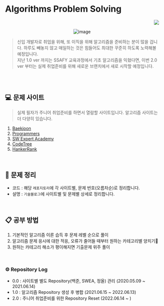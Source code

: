 # Algorithms Problem Solving
<div align="right"><a href="https://hits.seeyoufarm.com"/><img src="https://hits.seeyoufarm.com/api/count/incr/badge.svg?url=https://github.com/eona1301/Algorithms-Problem-Solving"/></a></div>

<div align="center">

![image](https://user-images.githubusercontent.com/45550607/122664132-67d4b100-d1da-11eb-8e67-81513f3c01b9.png)

</div>

> 신입 개발자로 취업을 위해, 또 이직을 위해 알고리즘을 준비하는 분이 많을 겁니다. 하루도 빼놓지 않고 매일하는 것은 힘들어도 최대한 꾸준히 하도록 노력해볼 예정입니다.<br>
> 지난 1.0 ver 까지는 SSAFY 교육과정에서 기초 알고리즘을 익혔다면, 이번 2.0 ver 부터는 실제 취업준비를 위해 새로운 브랜치에서 새로 시작할 예정입니다.

<br>
<br>

## 💻 문제 사이트
> 실제 필자가 주니어 취업준비를 하면서 열람할 사이트입니다. 알고리즘 사이트는 더 다양히 있습니다.

1. [Baekjoon](https://www.acmicpc.net/)
2. [Programmers](https://programmers.co.kr/)
3. [SW Expert Academy](https://swexpertacademy.com/main/main.do)
4. [CodeTree](https://www.codetree.ai/landing)
5. [HankerRank](https://www.hackerrank.com/)

<br>

## 📝 문제 정리

+ 코드 : 해당 `레포지토리`에 각 사이트별, 문제 번호(오름차순)로 정리합니다.
+ 설명 : `기술블로그`에 사이트별 및 문제별 상세로 정리합니다.

<br>

## 📋 공부 방법

1. 기본적인 알고리즘 이론 습득 후 문제 레벨 순으로 풀이
2. 알고리즘 문제 응시에 대한 적응, 오류가 줄어들 때부터 원하는 카테고리별 양치기🐏
3. 원하는 카테고리 해소가 평이해지면 기출문제 위주 풀이

<br>

### ⚙ Repository Log

- 0.0 : 사이트별 별도 Repository(백준, SWEA, 정올) 관리 (2020.05.09 ~ 2021.06.14)
- 1.0 : 알고리즘 Repository 생성 후 병합 (2021.06.15 ~ 2022.06.13)
- 2.0 : 주니어 취업준비를 위한 Repository Reset (2022.06.14 ~ )
